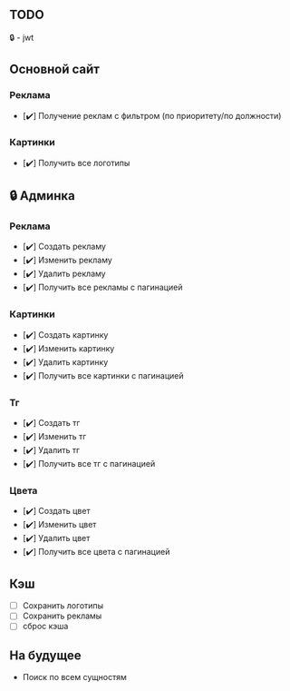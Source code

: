 ## TODO

🔒 - jwt

## Основной сайт

### **Реклама**
- [✔️] Получение реклам с фильтром (по приоритету/по должности)

### **Картинки**
- [✔️] Получить все логотипы

## 🔒 Админка
### **Реклама**
- [✔️] Создать рекламу
- [✔️] Изменить рекламу
- [✔️] Удалить рекламу
- [✔️] Получить все рекламы с пагинацией

### **Картинки**
- [✔️] Создать картинку
- [✔️] Изменить картинку
- [✔️] Удалить картинку
- [✔️] Получить все картинки с пагинацией

### **Тг**
- [✔️] Создать тг
- [✔️] Изменить тг
- [✔️] Удалить тг
- [✔️] Получить все тг с пагинацией

### **Цвета**
- [✔️] Создать цвет
- [✔️] Изменить цвет
- [✔️] Удалить цвет
- [✔️] Получить все цвета с пагинацией

## **Кэш**
- [ ] Сохранить логотипы
- [ ] Сохранить рекламы
- [ ] сброс кэша

## На будущее
- Поиск по всем сущностям
